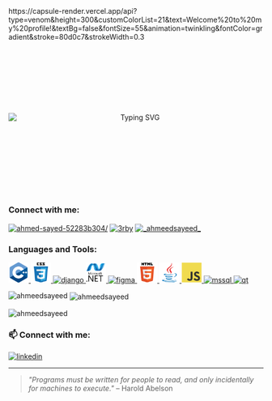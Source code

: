 <a>
  https://capsule-render.vercel.app/api?type=venom&height=300&customColorList=21&text=Welcome%20to%20my%20profile!&textBg=false&fontSize=55&animation=twinkling&fontColor=gradient&stroke=80d0c7&strokeWidth=0.3
</a>

<div align="center" style="display: flex; justify-content: center; align-items: center; height: 300px; width: 100%; overflow: hidden;">
  <img 
    src="https://readme-typing-svg.herokuapp.com?font=Fira+Code&size=30&duration=3000&pause=1000&vCenter=true&color=00FFFF&background=00000000&width=900&lines=Ahmed+Sayed+%7C+Fullstack+Developer;Competitive+Programmer+and+Problem+Solver" 
    alt="Typing SVG" 
    style="width: 100%; max-width: 1000px; height: auto; text-align: center;" 
  />
</div>


<h3 align="left">Connect with me:</h3>
<p align="left">
<a href="https://linkedin.com/in/ahmed-sayed-52283b304/" target="blank"><img align="center" src="https://raw.githubusercontent.com/rahuldkjain/github-profile-readme-generator/master/src/images/icons/Social/linked-in-alt.svg" alt="ahmed-sayed-52283b304/" height="30" width="40" /></a>
<a href="https://codeforces.com/profile/3rby" target="blank"><img align="center" src="https://raw.githubusercontent.com/rahuldkjain/github-profile-readme-generator/master/src/images/icons/Social/codeforces.svg" alt="3rby" height="30" width="40" /></a>
<a href="https://www.leetcode.com/_ahmeedsayeed_" target="blank"><img align="center" src="https://raw.githubusercontent.com/rahuldkjain/github-profile-readme-generator/master/src/images/icons/Social/leet-code.svg" alt="_ahmeedsayeed_" height="30" width="40" /></a>
</p>

<h3 align="left">Languages and Tools:</h3>
<p align="left"> <a href="https://www.w3schools.com/cpp/" target="_blank" rel="noreferrer"> <img src="https://raw.githubusercontent.com/devicons/devicon/master/icons/cplusplus/cplusplus-original.svg" alt="cplusplus" width="40" height="40"/> </a> <a href="https://www.w3schools.com/css/" target="_blank" rel="noreferrer"> <img src="https://raw.githubusercontent.com/devicons/devicon/master/icons/css3/css3-original-wordmark.svg" alt="css3" width="40" height="40"/> </a> <a href="https://www.djangoproject.com/" target="_blank" rel="noreferrer"> <img src="https://cdn.worldvectorlogo.com/logos/django.svg" alt="django" width="40" height="40"/> </a> <a href="https://dotnet.microsoft.com/" target="_blank" rel="noreferrer"> <img src="https://raw.githubusercontent.com/devicons/devicon/master/icons/dot-net/dot-net-original-wordmark.svg" alt="dotnet" width="40" height="40"/> </a> <a href="https://www.figma.com/" target="_blank" rel="noreferrer"> <img src="https://www.vectorlogo.zone/logos/figma/figma-icon.svg" alt="figma" width="40" height="40"/> </a> <a href="https://www.w3.org/html/" target="_blank" rel="noreferrer"> <img src="https://raw.githubusercontent.com/devicons/devicon/master/icons/html5/html5-original-wordmark.svg" alt="html5" width="40" height="40"/> </a> <a href="https://www.java.com" target="_blank" rel="noreferrer"> <img src="https://raw.githubusercontent.com/devicons/devicon/master/icons/java/java-original.svg" alt="java" width="40" height="40"/> </a> <a href="https://developer.mozilla.org/en-US/docs/Web/JavaScript" target="_blank" rel="noreferrer"> <img src="https://raw.githubusercontent.com/devicons/devicon/master/icons/javascript/javascript-original.svg" alt="javascript" width="40" height="40"/> </a> <a href="https://www.microsoft.com/en-us/sql-server" target="_blank" rel="noreferrer"> <img src="https://www.svgrepo.com/show/303229/microsoft-sql-server-logo.svg" alt="mssql" width="40" height="40"/> </a> <a href="https://www.qt.io/" target="_blank" rel="noreferrer"> <img src="https://upload.wikimedia.org/wikipedia/commons/0/0b/Qt_logo_2016.svg" alt="qt" width="40" height="40"/> </a> </p>

<p><img align="left" src="https://github-readme-stats.vercel.app/api/top-langs?username=ahmeedsayeed&show_icons=true&locale=en&layout=compact&theme=transparent" alt="ahmeedsayeed" /></p>

<p>&nbsp;<img align="center" src="https://github-readme-stats.vercel.app/api?username=ahmeedsayeed&show_icons=true&locale=en&theme=transparent" alt="ahmeedsayeed" /></p>

<p><img align="center" src="https://github-readme-streak-stats.herokuapp.com/?user=ahmeedsayeed&theme=transparent" alt="ahmeedsayeed" /></p>



### 📫 Connect with me:
<p align="left">
  <a href="https://www.linkedin.com/in/ahmed-sayed-52283b304/" target="blank">
    <img align="center" src="https://cdn-icons-png.flaticon.com/512/174/174857.png" alt="linkedin" height="30" width="30" />
  </a>
</p>

---

> *"Programs must be written for people to read, and only incidentally for machines to execute."* – Harold Abelson
